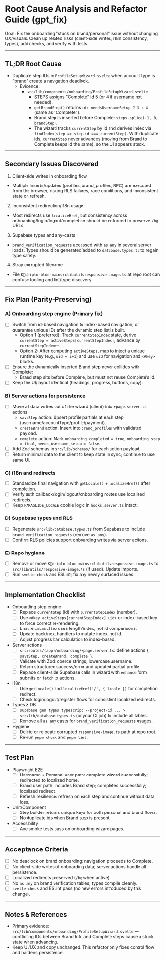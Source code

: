 # Root Cause Analysis and Refactor Guide (gpt_fix)

Goal: Fix the onboarding "stuck on brand/personal" issue without changing UX/visuals. Clean up related risks (client-side writes, i18n consistency, types), add checks, and verify with tests.

---

## TL;DR Root Cause

- Duplicate step IDs in `ProfileSetupWizard.svelte` when account type is "brand" create a navigation deadlock.
  - Evidence:
    - `src/lib/components/onboarding/ProfileSetupWizard.svelte`
      - STEPS assigns "Complete" id 5 (or 4 if username not needed).
      - `getBrandStep()` returns `id: needsUsernameSetup ? 5 : 4` (same as "Complete").
      - Brand step is inserted before Complete: `steps.splice(-1, 0, brandStep)`.
      - The wizard tracks `currentStep` by id and derives index via `findIndex(step => step.id === currentStep)`. With duplicate ids, `currentStep` never advances (moving from Brand to Complete keeps id the same), so the UI appears stuck.

---

## Secondary Issues Discovered

1) Client-side writes in onboarding flow
- Multiple inserts/updates (profiles, brand_profiles, RPC) are executed from the browser, risking RLS failures, race conditions, and inconsistent state on refresh.

2) Inconsistent redirection/i18n usage
- Most redirects use `localizeHref`, but consistency across onboarding/login/logout/completion should be enforced to preserve `/bg` URLs.

3) Supabase types and any-casts
- `brand_verification_requests` accessed with `as any` in several server loads. Types should be generated/added to `database.types.ts` to regain type safety.

4) Stray corrupted filename
- File `Kdriplo-blue-mainsrclibutilsresponsive-image.ts` at repo root can confuse tooling and lint/type discovery.

---

## Fix Plan (Parity-Preserving)

### A) Onboarding step engine (Primary fix)
- [ ] Switch from id-based navigation to index-based navigation, or guarantee unique IDs after the dynamic step list is built.
  - Option 1 (preferred): Track `currentStepIndex` state, derive `currentStep = activeSteps[currentStepIndex]`, advance by `currentStepIndex++`.
  - Option 2: After computing `activeSteps`, map to inject a unique runtime key (e.g., `uid = i+1`) and use `uid` for navigation and `<#key>` blocks.
- [ ] Ensure the dynamically inserted Brand step never collides with Complete:
  - Brand step sits before Complete, but must not reuse Complete’s id.
- [ ] Keep the UI/layout identical (headings, progress, buttons, copy).

### B) Server actions for persistence
- [ ] Move all data writes out of the wizard (client) into `+page.server.ts` actions:
  - `saveStep` action: Upsert profile partials at each step (username/accountType/profile/payment).
  - `createBrand` action: Insert into `brand_profiles` with validated payload.
  - `complete` action: Mark `onboarding_completed = true`, `onboarding_step = final`, `needs_username_setup = false`.
- [ ] Add Zod schemas in `src/lib/schemas/` for each action payload.
- [ ] Return minimal data to the client to keep state in sync; continue to use same UI.

### C) i18n and redirects
- [ ] Standardize final navigation with `getLocale()` + `localizeHref()` after completion.
- [ ] Verify auth callback/login/logout/onboarding routes use localized redirects.
- [ ] Keep `PARAGLIDE_LOCALE` cookie logic in `hooks.server.ts` intact.

### D) Supabase types and RLS
- [ ] Regenerate `src/lib/database.types.ts` from Supabase to include `brand_verification_requests` (remove `as any`).
- [ ] Confirm RLS policies support onboarding writes via server actions.

### E) Repo hygiene
- [ ] Remove or move `Kdriplo-blue-mainsrclibutilsresponsive-image.ts` to `src/lib/utils/responsive-image.ts` (if used). Update imports.
- [ ] Run `svelte-check` and ESLint; fix any newly surfaced issues.

---

## Implementation Checklist

- Onboarding step engine
  - [ ] Replace `currentStep` (id) with `currentStepIndex` (number).
  - [ ] Use `<#key activeSteps[currentStepIndex].uid>` or index-based key to force correct re-rendering.
  - [ ] Ensure `isLastStep` uses length/index, not id comparisons.
  - [ ] Update back/next handlers to mutate index, not id.
  - [ ] Adjust progress bar calculation to index-based.

- Server actions
  - [ ] `src/routes/(app)/onboarding/+page.server.ts`: define actions `{ saveStep, createBrand, complete }`.
  - [ ] Validate with Zod; coerce strings; lowercase username.
  - [ ] Return structured success/error and updated partial profile.
  - [ ] Replace client-side Supabase calls in wizard with `enhance` form submits or `fetch` to actions.

- i18n
  - [ ] Use `getLocale()` and `localizeHref('/', { locale })` for completion redirect.
  - [ ] Check login/logout/register flows for consistent localized redirects.

- Types & DB
  - [ ] `supabase gen types typescript --project-id ... > src/lib/database.types.ts` (or your CI job) to include all tables.
  - [ ] Remove all `as any` casts for `brand_verification_requests` usages.

- Hygiene
  - [ ] Delete or relocate corrupted `responsive-image.ts` path at repo root.
  - [ ] Re-run `pnpm check` and `pnpm lint`.

---

## Test Plan

- Playwright E2E
  - [ ] Username + Personal user path: complete wizard successfully; redirected to localized home.
  - [ ] Brand user path: includes Brand step; completes successfully; localized redirect.
  - [ ] Refresh resilience: refresh on each step and continue without data loss.

- Unit/Component
  - [ ] Step builder returns unique keys for both personal and brand flows.
  - [ ] No duplicate ids when Brand step is present.

- Accessibility
  - [ ] Axe smoke tests pass on onboarding wizard pages.

---

## Acceptance Criteria

- [ ] No deadlock on brand onboarding; navigation proceeds to Complete.
- [ ] No client-side writes of onboarding data; server actions handle all persistence.
- [ ] Localized redirects preserved (`/bg` when active).
- [ ] No `as any` on brand verification tables; types compile cleanly.
- [ ] `svelte-check` and ESLint pass (no new errors introduced by this change).

---

## Notes & References
- Primary evidence: `src/lib/components/onboarding/ProfileSetupWizard.svelte` — conflicting IDs between Brand Info and Complete steps cause a stuck state when advancing.
- Keep UI/UX and copy unchanged. This refactor only fixes control flow and hardens persistence.
